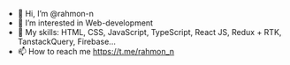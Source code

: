 - 👋 Hi, I’m @rahmon-n
- 👀 I’m interested in Web-development
- 🌱 My skills: HTML, CSS, JavaScript, TypeScript, React JS, Redux + RTK, TanstackQuery, Firebase... 
- 📫 How to reach me https://t.me/rahmon_n

<!---
rahmon-n/rahmon-n is a ✨ special ✨ repository because its `README.md` (this file) appears on your GitHub profile.
You can click the Preview link to take a look at your changes.
--->

